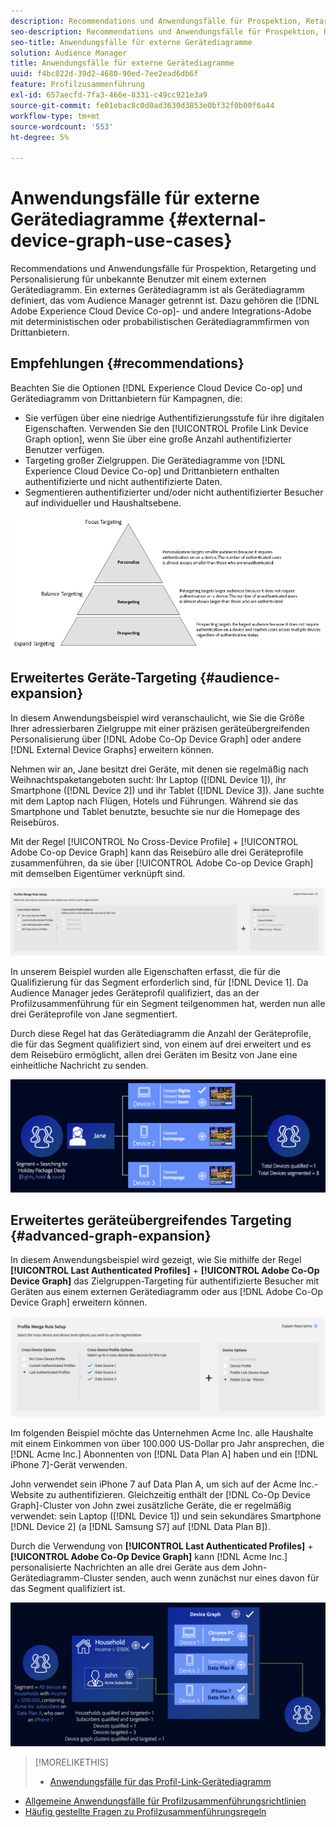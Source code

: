 ```yaml
---
description: Recommendations und Anwendungsfälle für Prospektion, Retargeting und Personalisierung für unbekannte Benutzer mit einem externen Gerätediagramm. Ein externes Gerätediagramm ist als Gerätediagramm definiert, das vom Audience Manager getrennt ist. Dazu gehören die Adobe Experience Cloud Device Co-op und andere Integrations-Adoben mit deterministischen oder probabilistischen Gerätediagrammfirmen von Drittanbietern.
seo-description: Recommendations und Anwendungsfälle für Prospektion, Retargeting und Personalisierung für unbekannte Benutzer mit einem externen Gerätediagramm. Ein externes Gerätediagramm ist als Gerätediagramm definiert, das vom Audience Manager getrennt ist. Dazu gehören die Adobe Experience Cloud Device Co-op und andere Integrations-Adoben mit deterministischen oder probabilistischen Gerätediagrammfirmen von Drittanbietern.
seo-title: Anwendungsfälle für externe Gerätediagramme
solution: Audience Manager
title: Anwendungsfälle für externe Gerätediagramme
uuid: f4bc822d-39d2-4680-90ed-7ee2ead6db6f
feature: Profilzusammenführung
exl-id: 657aecfd-7fa3-466e-8331-c49cc921e3a9
source-git-commit: fe01ebac8c0d0ad3630d3853e0bf32f0b00f6a44
workflow-type: tm+mt
source-wordcount: '553'
ht-degree: 5%

---
```


# Anwendungsfälle für externe Gerätediagramme {#external-device-graph-use-cases}

Recommendations und Anwendungsfälle für Prospektion, Retargeting und Personalisierung für unbekannte Benutzer mit einem externen Gerätediagramm. Ein externes Gerätediagramm ist als Gerätediagramm definiert, das vom Audience Manager getrennt ist. Dazu gehören die [!DNL Adobe Experience Cloud Device Co-op]- und andere Integrations-Adobe mit deterministischen oder probabilistischen Gerätediagrammfirmen von Drittanbietern.

## Empfehlungen {#recommendations}

Beachten Sie die Optionen [!DNL Experience Cloud Device Co-op] und Gerätediagramm von Drittanbietern für Kampagnen, die:

* Sie verfügen über eine niedrige Authentifizierungsstufe für ihre digitalen Eigenschaften. Verwenden Sie den [!UICONTROL Profile Link Device Graph option], wenn Sie über eine große Anzahl authentifizierter Benutzer verfügen.
* Targeting großer Zielgruppen. Die Gerätediagramme von [!DNL Experience Cloud Device Co-op] und Drittanbietern enthalten authentifizierte und nicht authentifizierte Daten.
* Segmentieren authentifizierter und/oder nicht authentifizierter Besucher auf individueller und Haushaltsebene.

![](assets/merge-rule-triangle1.png)
<!-- 
## Prospecting/Branding Use Case {#prospecting-branding-use-cases}

A branding campaign is designed to reach as many people as possible. It places few limits on segment qualification. But, these campaigns can waste budget and impressions by constantly targeting people who see your content multiple times and don't convert. A [!UICONTROL Profile Merge] rule that uses the [!DNL Device Co-op] or third-party option can help you create an efficient branding campaign. For example, you can add these unknown users to a "not in-market" segment after seeing them across multiple devices for your set frequency cap.

<table id="table_00F6EED172574E80A38CADA8A92A23B1"> 
 <thead> 
  <tr> 
   <th colname="col1" class="entry"> Use Case </th> 
   <th colname="col2" class="entry"> Description </th> 
  </tr> 
 </thead>
 <tbody> 
  <tr> 
   <td colname="col1"> <p> <b>Conditions</b> </p> </td> 
   <td colname="col2">This use case assumes these conditions: <p> 
     <ul id="ul_F5CA7EE525774F7EBA5FBB5F94E4EDC8"> 
      <li id="li_81AE304924724146A24FAB5B6533AD8E">You want to deliver a maximum of 10 impressions to an anonymous user for a specific ad campaign. </li> 
      <li id="li_E371F989735245B0B82433DE240D56D0">A user has 4 devices and may or may not have authenticated on your site. </li> 
      <li id="li_9231ABE15CA249E6B79D8BF0E511FD33">An anonymous user sees the ad a total of 10 times while browsing in an unauthenticated state on their current device and 3 devices linked to the current device by an external device graph. </li> 
      <li id="li_8C276C07019C49EFA3A0D0D54CF73C31">You have defined an <span class="keyword"> Audience Manager</span> segment to qualify anonymous users after they have seen 10 impressions. </li> 
     </ul> </p> </td> 
  </tr> 
  <tr> 
   <td colname="col1"> <p> <b>Results</b> </p> </td> 
   <td colname="col2"> <p>Given these conditions, <span class="keyword"> Audience Manager</span>: </p> <p> 
     <ul id="ul_8E988B1005324526BC6DC6637BBACCFB"> 
      <li id="li_C9DD546754914BACB8F4C92C7D4ED70E">Merges the anonymous, unauthenticated activity collected from the current device and the 3 devices linked by the external device graph (the ad impressions from each device). </li> 
      <li id="li_FB55CB9116074525BA30FF062D1136AE">Evaluates the unauthenticated user for segment qualification based on a combination of anonymous activity across all 3 devices linked by the external device graph and the current device. </li> 
      <li id="li_B28EB32F718145A7ABBDAC0AF75E2AFC">Sends the segment to any real-time destination for use as a suppression segment on the current device and all 3 devices linked by the external device graph. </li> 
     </ul> </p> </td> 
  </tr> 
 </tbody> 
</table>

## Retargeting or Site Personalization Use Case {#retargeting-use-case}

These strategies are designed to bring an unauthenticated or unknown user back to your site or personalize their browsing experience while they're on-site.

<table id="table_0EE2052AA3E744B3B76036FC06B5A453"> 
 <thead> 
  <tr> 
   <th colname="col1" class="entry"> Use Case </th> 
   <th colname="col2" class="entry"> Description </th> 
  </tr> 
 </thead>
 <tbody> 
  <tr> 
   <td colname="col1"> <p> <b>Conditions</b> </p> </td> 
   <td colname="col2">This use case assumes these conditions: <p> 
     <ul id="ul_FD0B869B4AF3453FAEC9BA3A45ABF039"> 
      <li id="li_8E30BAED42E94AB3B81FCB1C7464E5FC">You want to deliver a personalized on-site and/or off-site experience to an anonymous user based on their activity on your site while in an unauthenticated state. </li> 
      <li id="li_3DBE53BA94324F1BA1C52A37AD4E426C">A user has multiple devices and may or may not have authenticated to your site. </li> 
      <li id="li_F867AFBDC1A54CD6A68AB0EC196E27C9">A user views multiple pages on your site while browsing in an unauthenticated state on their current device and 3 other devices linked by an external device graph. </li> 
      <li id="li_7E35D77949CE4E69BD51655AA4C40BEE">You have defined an <span class="keyword"> Audience Manager</span> segment to qualify users after they have viewed multiple pages on your site while browsing in an unauthenticated state.</li>
     </ul> </p> </td> 
  </tr> 
  <tr> 
   <td colname="col1"> <p> <b>Results</b> </p> </td> 
   <td colname="col2"> <p>Given these conditions, <span class="wintitle"> Audience Manager</span>: </p> <p> 
     <ul id="ul_301339426B0643B295DC5B17E1939CFB"> 
      <li id="li_7E8BC3B179804F4A929497DE81E76911">Merges the anonymous, unauthenticated activity collected from the current devices and the 3 devices linked by the external device graph (the multiple page views from each device). </li> 
      <li id="li_803EFD58AA124A5BBC8279C4DC695544">Evaluates the unauthenticated user for segment qualification based on a combination of anonymous activity across all 3 devices linked by the external device graph and the current device. </li> 
      <li id="li_98D749268CC5456CBC9CF3BF5EB91BA8">Sends the segment to any real-time destination to deliver a personalized on-site and/or off-site experience across the current device and all 3 devices linked by the external device graph. </li>
     </ul> </p> </td>
  </tr>
 </tbody>
</table> -->

## Erweitertes Geräte-Targeting {#audience-expansion}

In diesem Anwendungsbeispiel wird veranschaulicht, wie Sie die Größe Ihrer adressierbaren Zielgruppe mit einer präzisen geräteübergreifenden Personalisierung über [!DNL Adobe Co-Op Device Graph] oder andere [!DNL External Device Graphs] erweitern können.

Nehmen wir an, Jane besitzt drei Geräte, mit denen sie regelmäßig nach Weihnachtspaketangeboten sucht: Ihr Laptop ([!DNL Device 1]), ihr Smartphone ([!DNL Device 2]) und ihr Tablet ([!DNL Device 3]). Jane suchte mit dem Laptop nach Flügen, Hotels und Führungen. Während sie das Smartphone und Tablet benutzte, besuchte sie nur die Homepage des Reisebüros.

Mit der Regel [!UICONTROL No Cross-Device Profile] + [!UICONTROL Adobe Co-op Device Graph] kann das Reisebüro alle drei Geräteprofile zusammenführen, da sie über [!UICONTROL Adobe Co-op Device Graph] mit demselben Eigentümer verknüpft sind.

![Zielgruppenerweiterungsregel](assets/audience-expansion-rule.png)

In unserem Beispiel wurden alle Eigenschaften erfasst, die für die Qualifizierung für das Segment erforderlich sind, für [!DNL Device 1]. Da Audience Manager jedes Geräteprofil qualifiziert, das an der Profilzusammenführung für ein Segment teilgenommen hat, werden nun alle drei Geräteprofile von Jane segmentiert.

Durch diese Regel hat das Gerätediagramm die Anzahl der Geräteprofile, die für das Segment qualifiziert sind, von einem auf drei erweitert und es dem Reisebüro ermöglicht, allen drei Geräten im Besitz von Jane eine einheitliche Nachricht zu senden.

![Zielgruppenerweiterung](assets/audience-expansion.png)

## Erweitertes geräteübergreifendes Targeting {#advanced-graph-expansion}

In diesem Anwendungsbeispiel wird gezeigt, wie Sie mithilfe der Regel **[!UICONTROL Last Authenticated Profiles]** + **[!UICONTROL Adobe Co-Op Device Graph]** das Zielgruppen-Targeting für authentifizierte Besucher mit Geräten aus einem externen Gerätediagramm oder aus [!DNL Adobe Co-Op Device Graph] erweitern können.

![last-device-graph](assets/last-device-coop.png)

Im folgenden Beispiel möchte das Unternehmen Acme Inc. alle Haushalte mit einem Einkommen von über 100.000 US-Dollar pro Jahr ansprechen, die [!DNL Acme Inc.] Abonnenten von [!DNL Data Plan A] haben und ein [!DNL iPhone 7]-Gerät verwenden.

John verwendet sein iPhone 7 auf Data Plan A, um sich auf der Acme Inc.-Website zu authentifizieren. Gleichzeitig enthält der [!DNL Co-Op Device Graph]-Cluster von John zwei zusätzliche Geräte, die er regelmäßig verwendet: sein Laptop ([!DNL Device 1]) und sein sekundäres Smartphone [!DNL Device 2] (a [!DNL Samsung S7] auf [!DNL Data Plan B]).

Durch die Verwendung von **[!UICONTROL Last Authenticated Profiles]** + **[!UICONTROL Adobe Co-Op Device Graph]** kann [!DNL Acme Inc.] personalisierte Nachrichten an alle drei Geräte aus dem John-Gerätediagramm-Cluster senden, auch wenn zunächst nur eines davon für das Segment qualifiziert ist.

![advanced-graph-extension](assets/advanced-device-graph-expansion.png)

>[!MORELIKETHIS]
>
>* [Anwendungsfälle für das Profil-Link-Gerätediagramm](profile-link-use-case.md)
* [Allgemeine Anwendungsfälle für Profilzusammenführungsrichtlinien](merge-rule-targeting-options.md)
* [Häufig gestellte Fragen zu Profilzusammenführungsregeln](../../faq/faq-profile-merge.md)

